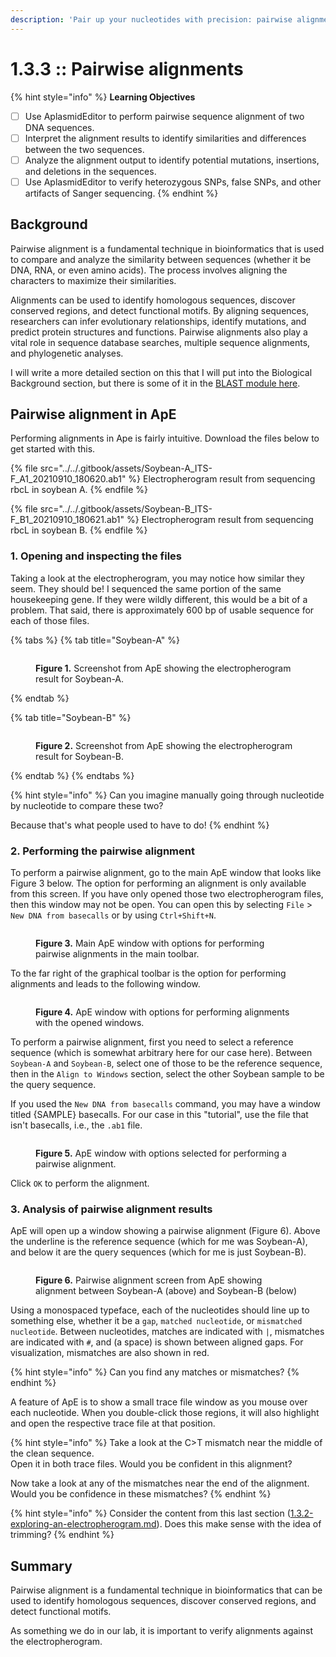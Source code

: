 ```yaml
---
description: 'Pair up your nucleotides with precision: pairwise alignment made easy!'
---
```


# 1.3.3 :: Pairwise alignments

{% hint style="info" %}
**Learning Objectives**

* [ ] Use AplasmidEditor to perform pairwise sequence alignment of two DNA sequences.
* [ ] Interpret the alignment results to identify similarities and differences between the two sequences.
* [ ] Analyze the alignment output to identify potential mutations, insertions, and deletions in the sequences.
* [ ] Use AplasmidEditor to verify heterozygous SNPs, false SNPs, and other artifacts of Sanger sequencing.
{% endhint %}

## Background

Pairwise alignment is a fundamental technique in bioinformatics that is used to compare and analyze the similarity between sequences (whether it be DNA, RNA, or even amino acids). The process involves aligning the characters to maximize their similarities.

Alignments can be used to identify homologous sequences, discover conserved regions, and detect functional motifs. By aligning sequences, researchers can infer evolutionary relationships, identify mutations, and predict protein structures and functions. Pairwise alignments also play a vital role in sequence database searches, multiple sequence alignments, and phylogenetic analyses.

I will write a more detailed section on this that I will put into the Biological Background section, but there is some of it in the [BLAST module here](../1.2-the-ncbi-toolset/1.2.2-blast.md#the-algorithm).

## Pairwise alignment in ApE

Performing alignments in Ape is fairly intuitive. Download the files below to get started with this.

{% file src="../../.gitbook/assets/Soybean-A_ITS-F_A1_20210910_180620.ab1" %}
Electropherogram result from sequencing rbcL in soybean A.
{% endfile %}

{% file src="../../.gitbook/assets/Soybean-B_ITS-F_B1_20210910_180621.ab1" %}
Electropherogram result from sequencing rbcL in soybean B.
{% endfile %}

### 1. Opening and inspecting the files

Taking a look at the electropherogram, you may notice how similar they seem. They should be! I sequenced the same portion of the same housekeeping gene. If they were wildly different, this would be a bit of a problem. That said, there is approximately 600 bp of usable sequence for each of those files.

{% tabs %}
{% tab title="Soybean-A" %}
<figure><img src="../../.gitbook/assets/soybean-A.png" alt=""><figcaption><p><strong>Figure 1.</strong> Screenshot from ApE showing the electropherogram result for Soybean-A.</p></figcaption></figure>
{% endtab %}

{% tab title="Soybean-B" %}
<figure><img src="../../.gitbook/assets/soybean-B.png" alt=""><figcaption><p><strong>Figure 2.</strong> Screenshot from ApE showing the electropherogram result for Soybean-B.</p></figcaption></figure>
{% endtab %}
{% endtabs %}

{% hint style="info" %}
Can you imagine manually going through nucleotide by nucleotide to compare these two?

Because that's what people used to have to do!
{% endhint %}

### 2. Performing the pairwise alignment

To perform a pairwise alignment, go to the main ApE window that looks like Figure 3 below. The option for performing an alignment is only available from this screen. If you have only opened those two electropherogram files, then this window may not be open. You can open this by selecting `File` > `New DNA from basecalls` or by using `Ctrl+Shift+N`.

<figure><img src="../../.gitbook/assets/ape-screen.png" alt=""><figcaption><p><strong>Figure 3.</strong> Main ApE window with options for performing pairwise alignments in the main toolbar.</p></figcaption></figure>

To the far right of the graphical toolbar is the option for performing alignments and leads to the following window.

<figure><img src="../../.gitbook/assets/ape-alignment-selection-screen.png" alt=""><figcaption><p><strong>Figure 4.</strong> ApE window with options for performing alignments with the opened windows.</p></figcaption></figure>

To perform a pairwise alignment, first you need to select a reference sequence (which is somewhat arbitrary here for our case here). Between `Soybean-A` and `Soybean-B`, select one of those to be the reference sequence, then in the `Align to Windows` section, select the other Soybean sample to be the query sequence.

If you used the `New DNA from basecalls` command, you may have a window titled {SAMPLE} basecalls. For our case in this "tutorial", use the file that isn't basecalls, i.e., the `.ab1` file.

<figure><img src="../../.gitbook/assets/ape-alignment-selected.png" alt=""><figcaption><p><strong>Figure 5.</strong>  ApE window with options selected for performing a pairwise alignment.</p></figcaption></figure>

Click `OK` to perform the alignment.

### 3. Analysis of pairwise alignment results

ApE will open up a window showing a pairwise alignment (Figure 6). Above the underline is the reference sequence (which for me was Soybean-A), and below it are the query sequences (which for me is just Soybean-B).

<figure><img src="../../.gitbook/assets/ape-alignment-results.png" alt=""><figcaption><p><strong>Figure 6.</strong>  Pairwise alignment screen from ApE showing alignment between Soybean-A (above) and Soybean-B (below)</p></figcaption></figure>

Using a monospaced typeface, each of the nucleotides should line up to something else, whether it be a `gap`, `matched nucleotide`, or `mismatched nucleotide`. Between nucleotides, matches are indicated with `|`, mismatches are indicated with `#`, and   (a space) is shown between aligned gaps. For visualization, mismatches are also shown in red.

{% hint style="info" %}
Can you find any matches or mismatches?
{% endhint %}

A feature of ApE is to show a small trace file window as you mouse over each nucleotide. When you double-click those regions, it will also highlight and open the respective trace file at that position.&#x20;

{% hint style="info" %}
Take a look at the C>T mismatch near the middle of the clean sequence.\
Open it in both trace files. Would you be confident in this alignment?

Now take a look at any of the mismatches near the end of the alignment.\
Would you be confidence in these mismatches?
{% endhint %}

{% hint style="info" %}
Consider the content from this last section ([1.3.2-exploring-an-electropherogram.md](1.3.2-exploring-an-electropherogram.md "mention")). Does this make sense with the idea of trimming?
{% endhint %}

## Summary

Pairwise alignment is a fundamental technique in bioinformatics that can be used to identify homologous sequences, discover conserved regions, and detect functional motifs.

As something we do in our lab, it is important to verify alignments against the electropherogram.

